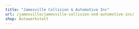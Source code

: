 ```yaml
---
title: "Jamesville Collision & Automotive Inc"
url: /jamesville/jamesville-collision-und-automotive-inc/
shop: Autowerkstatt
---
```

